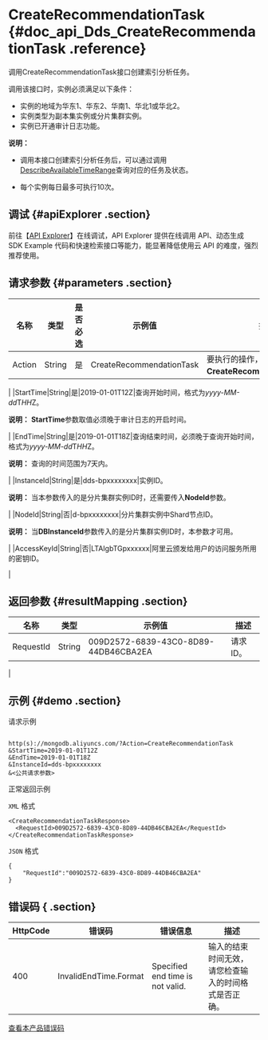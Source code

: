 # CreateRecommendationTask {#doc_api_Dds_CreateRecommendationTask .reference}

调用CreateRecommendationTask接口创建索引分析任务。

调用该接口时，实例必须满足以下条件：

-   实例的地域为华东1、华东2、华南1、华北1或华北2。
-   实例类型为副本集实例或分片集群实例。
-   实例已开通审计日志功能。

**说明：** 

 

-   调用本接口创建索引分析任务后，可以通过调用[DescribeAvailableTimeRange](~~95534~~)查询对应的任务及状态。

-   每个实例每日最多可执行10次。

## 调试 {#apiExplorer .section}

前往【[API Explorer](https://api.aliyun.com/#product=Dds&api=CreateRecommendationTask)】在线调试，API Explorer 提供在线调用 API、动态生成 SDK Example 代码和快速检索接口等能力，能显著降低使用云 API 的难度，强烈推荐使用。

## 请求参数 {#parameters .section}

|名称|类型|是否必选|示例值|描述|
|--|--|----|---|--|
|Action|String|是|CreateRecommendationTask|要执行的操作，取值：**CreateRecommendationTask**。

 |
|StartTime|String|是|2019-01-01T12Z|查询开始时间，格式为*yyyy-MM-dd*T*HH*Z。

 **说明：** **StartTime**参数取值必须晚于审计日志的开启时间。

 |
|EndTime|String|是|2019-01-01T18Z|查询结束时间，必须晚于查询开始时间，格式为*yyyy-MM-dd*T*HH*Z。

 **说明：** 查询的时间范围为7天内。

 |
|InstanceId|String|是|dds-bpxxxxxxxx|实例ID。

 **说明：** 当本参数传入的是分片集群实例ID时，还需要传入**NodeId**参数。

 |
|NodeId|String|否|d-bpxxxxxxxx|分片集群实例中Shard节点ID。

 **说明：** 当**DBInstanceId**参数传入的是分片集群实例ID时，本参数才可用。

 |
|AccessKeyId|String|否|LTAIgbTGpxxxxxx|阿里云颁发给用户的访问服务所用的密钥ID。

 |

## 返回参数 {#resultMapping .section}

|名称|类型|示例值|描述|
|--|--|---|--|
|RequestId|String|009D2572-6839-43C0-8D89-44DB46CBA2EA|请求ID。

 |

## 示例 {#demo .section}

请求示例

``` {#request_demo}

http(s)://mongodb.aliyuncs.com/?Action=CreateRecommendationTask
&StartTime=2019-01-01T12Z
&EndTime=2019-01-01T18Z
&InstanceId=dds-bpxxxxxxxx
&<公共请求参数>

```

正常返回示例

`XML` 格式

``` {#xml_return_success_demo}
<CreateRecommendationTaskResponse>
  <RequestId>009D2572-6839-43C0-8D89-44DB46CBA2EA</RequestId>
</CreateRecommendationTaskResponse>

```

`JSON` 格式

``` {#json_return_success_demo}
{
	"RequestId":"009D2572-6839-43C0-8D89-44DB46CBA2EA"
}
```

## 错误码 { .section}

|HttpCode|错误码|错误信息|描述|
|--------|---|----|--|
|400|InvalidEndTime.Format|Specified end time is not valid.|输入的结束时间无效，请您检查输入的时间格式是否正确。|

[查看本产品错误码](https://error-center.aliyun.com/status/product/Dds)

